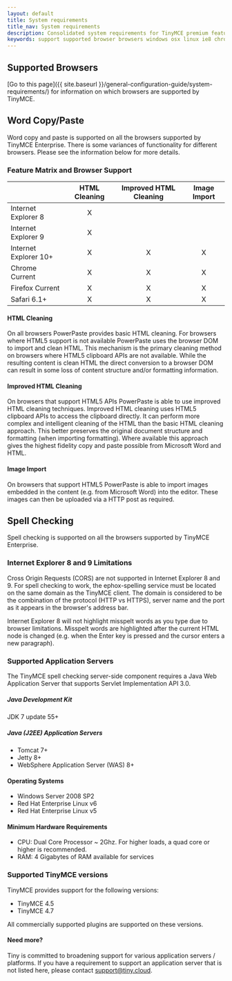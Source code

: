 ```yaml
---
layout: default
title: System requirements
title_nav: System requirements
description: Consolidated system requirements for TinyMCE premium features.
keywords: support supported browser browsers windows osx linux ie8 chrome firefox safari
---
```


## Supported Browsers

[Go to this page]({{ site.baseurl }}/general-configuration-guide/system-requirements/) for information on which browsers are supported by TinyMCE.

## Word Copy/Paste

Word copy and paste is supported on all the browsers supported by TinyMCE Enterprise. There is some variances of functionality for different browsers. Please see the information below for more details.

### Feature Matrix and Browser Support


|                      | HTML Cleaning | Improved HTML Cleaning | Image Import |
|----------------------| :-------------: | :----------------------: | :------------: |
| Internet Explorer 8  | X |   |   |
| Internet Explorer 9  | X |   |   |
| Internet Explorer 10+| X | X | X |
| Chrome Current       | X | X | X |
| Firefox Current      | X | X | X |
| Safari 6.1+          | X | X | X |

#### HTML Cleaning

On all browsers PowerPaste provides basic HTML cleaning. For browsers where HTML5 support is not available PowerPaste uses the browser DOM to import and clean HTML. This mechanism is the primary cleaning method on browsers where HTML5 clipboard APIs are not available. While the resulting content is clean HTML the direct conversion to a browser DOM can result in some loss of content structure and/or formatting information.

#### Improved HTML Cleaning

On browsers that support HTML5 APIs PowerPaste is able to use improved HTML cleaning techniques.  Improved HTML cleaning uses HTML5 clipboard APIs to access the clipboard directly. It can perform more complex and intelligent cleaning of the HTML than the basic HTML cleaning approach.  This better preserves the original document structure and formatting (when importing formatting). Where available this approach gives the highest fidelity copy and paste possible from Microsoft Word and HTML.

#### Image Import

On browsers that support HTML5 PowerPaste is able to import images embedded in the content (e.g. from Microsoft Word) into the editor.  These images can then be uploaded via a HTTP post as required.


## Spell Checking

Spell checking is supported on all the browsers supported by TinyMCE Enterprise.  

### Internet Explorer 8 and 9 Limitations

Cross Origin Requests (CORS) are not supported in Internet Explorer 8 and 9. For spell checking to work, the ephox-spelling service must be located on the same domain as the TinyMCE client. The domain is considered to be the combination of the protocol (HTTP vs HTTPS), server name and the port as it appears in the browser's address bar.

Internet Explorer 8 will not highlight misspelt words as you type due to browser limitations. Misspelt words are highlighted after the current HTML node is changed (e.g. when the Enter key is pressed and the cursor enters a new paragraph).

### Supported Application Servers

The TinyMCE spell checking server-side component requires a Java Web Application Server that supports Servlet Implementation API 3.0.

##### Java Development Kit

JDK 7 update 55+

##### Java (J2EE) Application Servers

* Tomcat 7+
* Jetty 8+
* WebSphere Application Server (WAS) 8+

#### Operating Systems

* Windows Server 2008 SP2
* Red Hat Enterprise Linux v6
* Red Hat Enterprise Linux v5

#### Minimum Hardware Requirements

* CPU:  Dual Core Processor ~ 2Ghz. For higher loads, a quad core or higher is recommended.
* RAM: 4 Gigabytes of RAM available for services

### Supported TinyMCE versions

TinyMCE provides support for the following versions:

* TinyMCE 4.5
* TinyMCE 4.7

All commercially supported plugins are supported on these versions.

#### Need more?

Tiny is committed to broadening support for various application servers / platforms. If you have a requirement to support an application server that is not listed here, please contact support@tiny.cloud.
